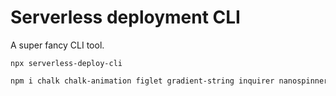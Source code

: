 # Serverless deployment CLI

A super fancy CLI tool. 

```
npx serverless-deploy-cli
```

```sh
npm i chalk chalk-animation figlet gradient-string inquirer nanospinner
```
